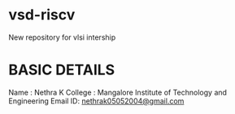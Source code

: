 # vsd-riscv
New repository for vlsi intership

# BASIC DETAILS
Name    : Nethra K
College : Mangalore Institute of Technology and Engineering
Email ID: nethrak05052004@gmail.com

